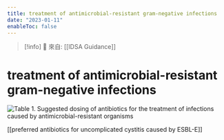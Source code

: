 ```yaml
---
title: treatment of antimicrobial-resistant gram-negative infections
date: "2023-01-11"
enableToc: false
---
```


> [!info]
> 🌱 來自: [[IDSA Guidance]]

# treatment of antimicrobial-resistant gram-negative infections

![Table 1. Suggested dosing of antibiotics for the treatment of infections caused by antimicrobial-resistant organisms](https://i.imgur.com/Zku9l7C.png)

[[preferred antibiotics for uncomplicated cystitis caused by ESBL-E]]
